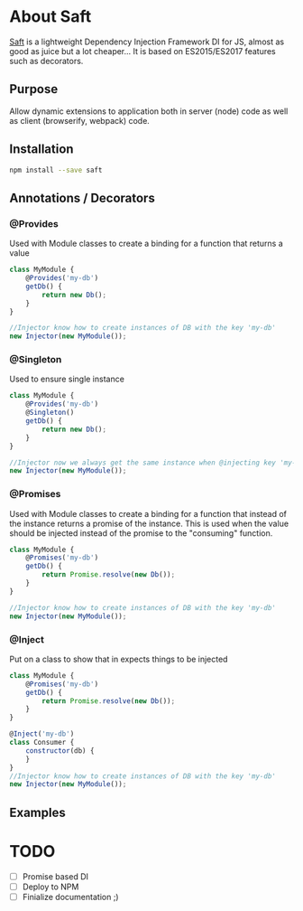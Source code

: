 # About Saft
[Saft](https://github.com/surikaterna/saft) is a lightweight Dependency Injection Framework
DI for JS, almost as good as juice but a lot cheaper... It is based on ES2015/ES2017 features such as decorators.

## Purpose
Allow dynamic extensions to application both in server (node) code as well as client (browserify, webpack) code.

## Installation
```bash
npm install --save saft
```

## Annotations / Decorators
### @Provides
Used with Module classes to create a binding for a function that returns a value
```javascript
class MyModule {
    @Provides('my-db')
    getDb() {
    	return new Db();
    }
}

//Injector know how to create instances of DB with the key 'my-db'
new Injector(new MyModule());

```

### @Singleton
Used to ensure single instance
```javascript
class MyModule {
    @Provides('my-db')
    @Singleton()
    getDb() {
    	return new Db();
    }
}

//Injector now we always get the same instance when @injecting key 'my-db'
new Injector(new MyModule());

```

### @Promises
Used with Module classes to create a binding for a function that instead of the instance returns a promise of the instance. This is used when the value should be injected instead of the promise to the "consuming" function.

```javascript
class MyModule {
	@Promises('my-db')
    getDb() {
    	return Promise.resolve(new Db());
    }
}

//Injector know how to create instances of DB with the key 'my-db'
new Injector(new MyModule());

```

### @Inject
Put on a class to show that in expects things to be injected

```javascript
class MyModule {
    @Promises('my-db')
    getDb() {
    	return Promise.resolve(new Db());
    }
}

@Inject('my-db')
class Consumer {
    constructor(db) {
    }
}
//Injector know how to create instances of DB with the key 'my-db'
new Injector(new MyModule());
```



## Examples

# TODO
- [ ] Promise based DI
- [ ] Deploy to NPM
- [ ] Finialize documentation ;)

